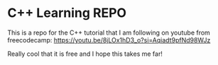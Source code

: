 # C++ Learning REPO

This is a repo for the C++ tutorial that I am following on youtube from freecodecamp: https://youtu.be/8jLOx1hD3_o?si=Aqiadt9pfNd98WJz

Really cool that it is free and I hope this takes me far!
